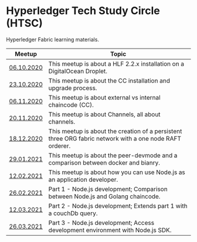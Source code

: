 # Hyperledger Tech Study Circle (HTSC)
Hyperledger Fabric learning materials.

| Meetup        | Topic          |
| ------------- |-------------| 
| [06.10.2020](./meetup-061020/index.md)| This meetup is about a HLF 2.2.x installation on a DigitalOcean Droplet. |
| [23.10.2020](./meetup-231020/index.md)| This meetup is about the CC installation and upgrade process. |
| [06.11.2020](./meetup-061120/index.md)| This meetup is about external vs internal chaincode (CC).      |
| [20.11.2020](./meetup-201120/index.md)| This meetup is about Channels, all about channels.      |
| [18.12.2020](./meetup-181220/index.md)| This meetup is about the creation of a persistent three ORG fabric network with a one node RAFT orderer.       |
| [29.01.2021](./meetup-290121/index.md)| This meetup is about the peer-devmode and a comparison between docker and bianry.       |
| [12.02.2021](./meetup-120221/index.md)| This meetup is about how you can use Node.js as an application developer.     |
| [26.02.2021](./meetup-260221/index.md)| Part 1 - Node.js development; Comparison between Node.js and Golang chaincode.     |
| [12.03.2021](./meetup-120321/index.md)| Part 2 - Node.js development; Extends part 1 with a couchDb query.     |
| [26.03.2021](./meetup-260321/index.md)| Part 3 - Node.js development; Access development environment with Node.js SDK.     |
